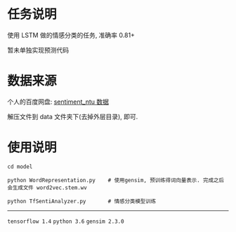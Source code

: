 # 任务说明

使用 LSTM 做的情感分类的任务, 准确率 0.81+

暂未单独实现预测代码

# 数据来源

个人的百度网盘: [sentiment_ntu 数据](https://pan.baidu.com/s/1wsLfiCNnxJnnKy6l2ucWuQ)

解压文件到 data 文件夹下(去掉外层目录), 即可.

# 使用说明

```
cd model

python WordRepresentation.py    # 使用gensim, 预训练得词向量表示. 完成之后会生成文件 word2vec.stem.wv

python TfSentiAnalyzer.py       # 情感分类模型训练
```

---

`tensorflow 1.4` `python 3.6` `gensim 2.3.0`
